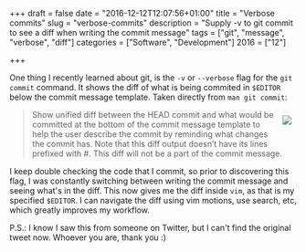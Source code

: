 +++
draft = false
date = "2016-12-12T12:07:56+01:00"
title = "Verbose commits"
slug = "verbose-commits"
description = "Supply -v to git commit to see a diff when writing the commit message"
tags = ["git", "message", "verbose", "diff"]
categories = ["Software", "Development"]
2016 = ["12"]

+++

One thing I recently learned about git, is the `-v` or `--verbose` flag for the `git commit` command. It shows the diff of what is being commited in `$EDITOR` below the commit message
template. Taken directly from `man git commit`:

<a href='/img/posts/verbose-commit.png'><img style='float:right;padding: 10px' src='/img/posts/verbose-commit-small.png' /></a>

> Show unified diff between the HEAD commit and what would be committed at the bottom of the commit message template to help the user describe the commit by reminding what
> changes the commit has. Note that this diff output doesn’t have its lines prefixed with #. This diff will not be a part of the commit message.

I keep double checking the code that I commit, so prior to discovering this flag, I was constantly switching between writing the commit message and seeing what's in the diff. This now
gives me the diff inside `vim`, as that is my specified `$EDITOR`. I can navigate the diff using vim motions, use search, etc, which greatly improves my workflow.

P.S.: I know I saw this from someone on Twitter, but I can't find the original tweet now. Whoever you are, thank you :)
